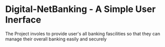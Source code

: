 # Digital-NetBanking - A Simple User Inerface
 The Project involes to provide user's all  banking fascilities so that they can manage their overall banking easily and securely
 